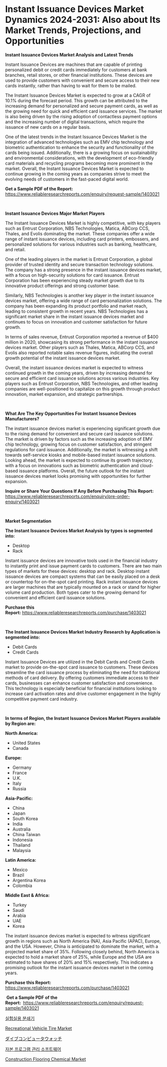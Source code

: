 <p><h1>Instant Issuance Devices Market Dynamics 2024-2031: Also about Its Market Trends, Projections, and Opportunities</h1></p><p><strong>Instant Issuance Devices Market Analysis and Latest Trends</strong></p>
<p><p>Instant Issuance Devices are machines that are capable of printing personalized debit or credit cards immediately for customers at bank branches, retail stores, or other financial institutions. These devices are used to provide customers with convenient and secure access to their new cards instantly, rather than having to wait for them to be mailed.</p><p>The Instant Issuance Devices Market is expected to grow at a CAGR of 10.1% during the forecast period. This growth can be attributed to the increasing demand for personalized and secure payment cards, as well as the growing need for quick and efficient card issuance services. The market is also being driven by the rising adoption of contactless payment options and the increasing number of digital transactions, which require the issuance of new cards on a regular basis.</p><p>One of the latest trends in the Instant Issuance Devices Market is the integration of advanced technologies such as EMV chip technology and biometric authentication to enhance the security and functionality of the cards being issued. Additionally, there is a growing focus on sustainability and environmental considerations, with the development of eco-friendly card materials and recycling programs becoming more prominent in the market. Overall, the Instant Issuance Devices Market is expected to continue growing in the coming years as companies strive to meet the evolving needs of customers in the fast-paced digital world.</p></p>
<p><strong>Get a Sample PDF of the Report:&nbsp;</strong> <a href="https://www.reliableresearchreports.com/enquiry/request-sample/1403021">https://www.reliableresearchreports.com/enquiry/request-sample/1403021</a></p>
<p>&nbsp;</p>
<p><strong>Instant Issuance Devices Major Market Players</strong></p>
<p><p>The Instant Issuance Devices Market is highly competitive, with key players such as Entrust Corporation, NBS Technologies, Matica, ABCorp CCS, Thales, and Evolis dominating the market. These companies offer a wide range of instant issuance devices, including card printers, embossers, and personalized solutions for various industries such as banking, healthcare, and retail.</p><p>One of the leading players in the market is Entrust Corporation, a global provider of trusted identity and secure transaction technology solutions. The company has a strong presence in the instant issuance devices market, with a focus on high-security solutions for card issuance. Entrust Corporation has been experiencing steady market growth due to its innovative product offerings and strong customer base.</p><p>Similarly, NBS Technologies is another key player in the instant issuance devices market, offering a wide range of card personalization solutions. The company has been expanding its product portfolio and market reach, leading to consistent growth in recent years. NBS Technologies has a significant market share in the instant issuance devices market and continues to focus on innovation and customer satisfaction for future growth.</p><p>In terms of sales revenue, Entrust Corporation reported a revenue of $400 million in 2020, showcasing its strong performance in the instant issuance devices market. Other players such as Thales, Matica, ABCorp CCS, and Evolis also reported notable sales revenue figures, indicating the overall growth potential of the instant issuance devices market.</p><p>Overall, the instant issuance devices market is expected to witness continued growth in the coming years, driven by increasing demand for secure and efficient card issuance solutions across various industries. Key players such as Entrust Corporation, NBS Technologies, and other leading companies are well-positioned to capitalize on this growth through product innovation, market expansion, and strategic partnerships.</p></p>
<p>&nbsp;</p>
<p><strong>What Are The Key Opportunities For Instant Issuance Devices Manufacturers?</strong></p>
<p><p>The instant issuance devices market is experiencing significant growth due to the rising demand for convenient and secure card issuance solutions. The market is driven by factors such as the increasing adoption of EMV chip technology, growing focus on customer satisfaction, and stringent regulations for card issuance. Additionally, the market is witnessing a shift towards self-service kiosks and mobile-based instant issuance solutions. Looking ahead, the market is expected to continue its growth trajectory, with a focus on innovations such as biometric authentication and cloud-based issuance platforms. Overall, the future outlook for the instant issuance devices market looks promising with opportunities for further expansion.</p></p>
<p><strong>Inquire or Share Your Questions If Any Before Purchasing This Report:</strong> <a href="https://www.reliableresearchreports.com/enquiry/pre-order-enquiry/1403021">https://www.reliableresearchreports.com/enquiry/pre-order-enquiry/1403021</a></p>
<p>&nbsp;</p>
<p><strong>Market Segmentation</strong></p>
<p><strong>The Instant Issuance Devices Market Analysis by types is segmented into:</strong></p>
<p><ul><li>Desktop</li><li>Rack</li></ul></p>
<p><p>Instant issuance devices are innovative tools used in the financial industry to instantly print and issue payment cards to customers. There are two main types of markets for these devices: desktop and rack. Desktop instant issuance devices are compact systems that can be easily placed on a desk or countertop for on-the-spot card printing. Rack instant issuance devices are larger machines that are typically mounted on a rack or stand for higher volume card production. Both types cater to the growing demand for convenient and efficient card issuance solutions.</p></p>
<p><strong>Purchase this Report:&nbsp;</strong><a href="https://www.reliableresearchreports.com/purchase/1403021">https://www.reliableresearchreports.com/purchase/1403021</a></p>
<p>&nbsp;</p>
<p><strong>The Instant Issuance Devices Market Industry Research by Application is segmented into:</strong></p>
<p><ul><li>Debit Cards</li><li>Credit Cards</li></ul></p>
<p><p>Instant Issuance Devices are utilized in the Debit Cards and Credit Cards market to provide on-the-spot card issuance to customers. These devices streamline the card issuance process by eliminating the need for traditional methods of card delivery. By offering customers immediate access to their cards, businesses can enhance customer satisfaction and convenience. This technology is especially beneficial for financial institutions looking to increase card activation rates and drive customer engagement in the highly competitive payment card industry.</p></p>
<p>&nbsp;</p>
<p><strong>In terms of Region, the Instant Issuance Devices Market Players available by Region are:</strong></p>
<p>
    <p> <strong> North America: </strong>
        <ul>
            <li>United States</li>
            <li>Canada</li>
        </ul>
        </p> 
    <p> <strong> Europe: </strong>
        <ul>
            <li>Germany</li>
            <li>France</li>
            <li>U.K.</li>
            <li>Italy</li>
            <li>Russia</li>
        </ul>
        </p> 
    <p> <strong> Asia-Pacific: </strong>
        <ul>
            <li>China</li>
            <li>Japan</li>
            <li>South Korea</li>
            <li>India</li>
            <li>Australia</li>
            <li>China Taiwan</li>
            <li>Indonesia</li>
            <li>Thailand</li>
            <li>Malaysia</li>
        </ul>
        </p> 
    <p> <strong> Latin America: </strong>
        <ul>
            <li>Mexico</li>
            <li>Brazil</li>
            <li>Argentina Korea</li>
            <li>Colombia</li>
        </ul>
        </p> 
    <p> <strong> Middle East & Africa: </strong>
        <ul>
            <li>Turkey</li>
            <li>Saudi</li>
            <li>Arabia</li>
            <li>UAE</li>
            <li>Korea</li>
        </ul>
    </p>
    </p>
<p><p>The instant issuance devices market is expected to witness significant growth in regions such as North America (NA), Asia Pacific (APAC), Europe, and the USA. However, China is anticipated to dominate the market, with a projected market share of 35%. Following closely behind, North America is expected to hold a market share of 25%, while Europe and the USA are estimated to have shares of 20% and 15% respectively. This indicates a promising outlook for the instant issuance devices market in the coming years.</p></p>
<p><strong>Purchase this Report: </strong><a href="https://www.reliableresearchreports.com/purchase/1403021">https://www.reliableresearchreports.com/purchase/1403021</a></p>
<p>&nbsp;<strong>Get a Sample PDF of the Report:&nbsp;&nbsp;</strong><a href="https://www.reliableresearchreports.com/enquiry/request-sample/1403021">https://www.reliableresearchreports.com/enquiry/request-sample/1403021</a></p>
<p><strong></strong></p>
<p><p><a href="https://medium.com/@juansmith1961/%EC%97%B0%EA%B5%AC%EC%86%8C-%EB%B6%84%EC%87%84%EA%B8%B0-%EC%8B%9C%EC%9E%A5-%EC%8B%9C%EC%9E%A5-cagr-%EC%8B%9C%EC%9E%A5-%EB%8F%99%ED%96%A5-%EB%B0%8F-%EC%84%B1%EC%9E%A5-%EC%A0%84%EB%9E%B5%EC%97%90-%EB%8C%80%ED%95%9C-%ED%86%B5%EC%B0%B0%EB%A0%A5-1624a2a951f8">실험실용 분쇄기</a></p><p><a href="https://view.publitas.com/reportprime-1/recreational-vehicle-tire-market-dynamics-2024-2031-also-about-its-market-trends-projections-and-opportunities/">Recreational Vehicle Tire Market</a></p><p><a href="https://medium.com/@dashawnmoen/%E3%83%80%E3%82%A4%E3%83%96%E3%82%B3%E3%83%B3%E3%83%94%E3%83%A5%E3%83%BC%E3%82%BF%E3%83%BC%E3%82%A6%E3%82%A9%E3%83%83%E3%83%81%E5%B8%82%E5%A0%B4-%E5%B8%82%E5%A0%B4cagr-%E5%B8%82%E5%A0%B4%E5%8B%95%E5%90%91-%E3%81%8A%E3%82%88%E3%81%B3%E6%88%90%E9%95%B7%E6%88%A6%E7%95%A5%E3%81%AB%E9%96%A2%E3%81%99%E3%82%8B%E6%B4%9E%E5%AF%9F-fd163021a2b0">ダイブコンピュータウォッチ</a></p><p><a href="https://github.com/bunxhcci35271755/Market-Research-Report-List-1/blob/main/2919838183760.md">자본 프로그램 관리 소프트웨어</a></p><p><a href="https://iodized-pantydraco-05c.notion.site/Construction-Flooring-Chemical-Market-Dynamics-2024-2031-Also-about-Its-Market-Trends-Projections--34930fc349614c0eb4f0e5e243217169">Construction Flooring Chemical Market</a></p></p>